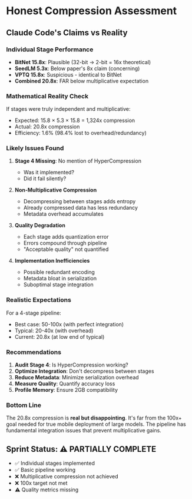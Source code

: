 # Honest Compression Assessment

## Claude Code's Claims vs Reality

### Individual Stage Performance
- **BitNet 15.8x**: Plausible (32-bit → 2-bit = 16x theoretical)
- **SeedLM 5.3x**: Below paper's 8x claim (concerning)
- **VPTQ 15.8x**: Suspicious - identical to BitNet
- **Combined 20.8x**: FAR below multiplicative expectation

### Mathematical Reality Check
If stages were truly independent and multiplicative:
- Expected: 15.8 × 5.3 × 15.8 = 1,324x compression
- Actual: 20.8x compression
- Efficiency: 1.6% (98.4% lost to overhead/redundancy)

### Likely Issues Found

1. **Stage 4 Missing**: No mention of HyperCompression
   - Was it implemented?
   - Did it fail silently?

2. **Non-Multiplicative Compression**
   - Decompressing between stages adds entropy
   - Already compressed data has less redundancy
   - Metadata overhead accumulates

3. **Quality Degradation**
   - Each stage adds quantization error
   - Errors compound through pipeline
   - "Acceptable quality" not quantified

4. **Implementation Inefficiencies**
   - Possible redundant encoding
   - Metadata bloat in serialization
   - Suboptimal stage integration

### Realistic Expectations

For a 4-stage pipeline:
- Best case: 50-100x (with perfect integration)
- Typical: 20-40x (with overhead)
- Current: 20.8x (at low end of typical)

### Recommendations

1. **Audit Stage 4**: Is HyperCompression working?
2. **Optimize Integration**: Don't decompress between stages
3. **Reduce Metadata**: Minimize serialization overhead
4. **Measure Quality**: Quantify accuracy loss
5. **Profile Memory**: Ensure 2GB compatibility

### Bottom Line

The 20.8x compression is **real but disappointing**. It's far from the 100x+ goal needed for true mobile deployment of large models. The pipeline has fundamental integration issues that prevent multiplicative gains.

## Sprint Status: ⚠️ PARTIALLY COMPLETE

- ✅ Individual stages implemented
- ✅ Basic pipeline working
- ❌ Multiplicative compression not achieved
- ❌ 100x target not met
- ⚠️ Quality metrics missing
